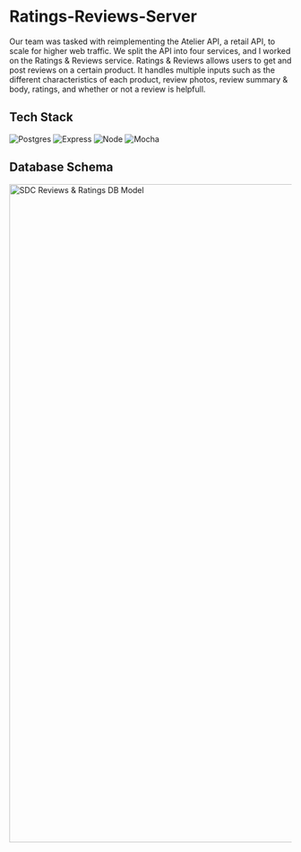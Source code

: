 # Ratings-Reviews-Server
Our team was tasked with reimplementing the Atelier API, a retail API, to scale for higher web traffic. We split the API into four services, and I worked on the Ratings & Reviews service. Ratings & Reviews allows users to get and post reviews on a certain product. It handles multiple inputs such as the different characteristics of each product, review photos, review summary & body, ratings, and whether or not a review is helpfull.

## Tech Stack
![Postgres](https://img.shields.io/badge/PostgreSQL-316192?style=for-the-badge&logo=postgresql&logoColor=white)
![Express](https://img.shields.io/badge/-Express-DCDCDC?logo=express&logoColor=black&style=for-the-badge)
![Node](https://img.shields.io/badge/-Node-9ACD32?logo=node.js&logoColor=white&style=for-the-badge)
![Mocha](https://img.shields.io/badge/-mocha-%238D6748?style=for-the-badge&logo=mocha&logoColor=white)

## Database Schema
<img width="1173" alt="SDC Reviews & Ratings DB Model" src="https://user-images.githubusercontent.com/102435134/217055392-5f2a75e8-e7c7-4b28-bf8b-941785c28f51.png">

